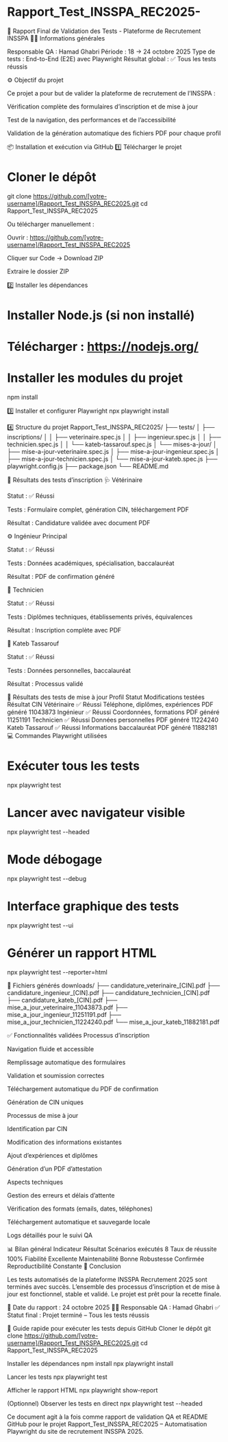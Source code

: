 ﻿# Rapport_Test_INSSPA_REC2025-

🧾 Rapport Final de Validation des Tests - Plateforme de Recrutement INSSPA
👨‍💻 Informations générales

Responsable QA : Hamad Ghabri
Période : 18 → 24 octobre 2025
Type de tests : End-to-End (E2E) avec Playwright
Résultat global : ✅ Tous les tests réussis

⚙️ Objectif du projet

Ce projet a pour but de valider la plateforme de recrutement de l’INSSPA :

Vérification complète des formulaires d’inscription et de mise à jour

Test de la navigation, des performances et de l’accessibilité

Validation de la génération automatique des fichiers PDF pour chaque profil

📦 Installation et exécution via GitHub
1️⃣ Télécharger le projet
# Cloner le dépôt
git clone https://github.com/[votre-username]/Rapport_Test_INSSPA_REC2025.git
cd Rapport_Test_INSSPA_REC2025


Ou télécharger manuellement :

Ouvrir : https://github.com/[votre-username]/Rapport_Test_INSSPA_REC2025

Cliquer sur Code → Download ZIP

Extraire le dossier ZIP

2️⃣ Installer les dépendances
# Installer Node.js (si non installé)
# Télécharger : https://nodejs.org/

# Installer les modules du projet
npm install

3️⃣ Installer et configurer Playwright
npx playwright install

4️⃣ Structure du projet
Rapport_Test_INSSPA_REC2025/
├── tests/
│   ├── inscriptions/
│   │   ├── veterinaire.spec.js
│   │   ├── ingenieur.spec.js
│   │   ├── technicien.spec.js
│   │   └── kateb-tassarouf.spec.js
│   └── mises-a-jour/
│       ├── mise-a-jour-veterinaire.spec.js
│       ├── mise-a-jour-ingenieur.spec.js
│       ├── mise-a-jour-technicien.spec.js
│       └── mise-a-jour-kateb.spec.js
├── playwright.config.js
├── package.json
└── README.md

🧪 Résultats des tests d’inscription
🩺 Vétérinaire

Statut : ✅ Réussi

Tests : Formulaire complet, génération CIN, téléchargement PDF

Résultat : Candidature validée avec document PDF

⚙️ Ingénieur Principal

Statut : ✅ Réussi

Tests : Données académiques, spécialisation, baccalauréat

Résultat : PDF de confirmation généré

🧰 Technicien

Statut : ✅ Réussi

Tests : Diplômes techniques, établissements privés, équivalences

Résultat : Inscription complète avec PDF

📘 Kateb Tassarouf

Statut : ✅ Réussi

Tests : Données personnelles, baccalauréat

Résultat : Processus validé

🔁 Résultats des tests de mise à jour
Profil	Statut	Modifications testées	Résultat	CIN
Vétérinaire	✅ Réussi	Téléphone, diplômes, expériences	PDF généré	11043873
Ingénieur	✅ Réussi	Coordonnées, formations	PDF généré	11251191
Technicien	✅ Réussi	Données personnelles	PDF généré	11224240
Kateb Tassarouf	✅ Réussi	Informations baccalauréat	PDF généré	11882181
💻 Commandes Playwright utilisées
# Exécuter tous les tests
npx playwright test

# Lancer avec navigateur visible
npx playwright test --headed

# Mode débogage
npx playwright test --debug

# Interface graphique des tests
npx playwright test --ui

# Générer un rapport HTML
npx playwright test --reporter=html

📁 Fichiers générés
downloads/
├── candidature_veterinaire_[CIN].pdf
├── candidature_ingenieur_[CIN].pdf
├── candidature_technicien_[CIN].pdf
├── candidature_kateb_[CIN].pdf
├── mise_a_jour_veterinaire_11043873.pdf
├── mise_a_jour_ingenieur_11251191.pdf
├── mise_a_jour_technicien_11224240.pdf
└── mise_a_jour_kateb_11882181.pdf

✅ Fonctionnalités validées
Processus d’inscription

Navigation fluide et accessible

Remplissage automatique des formulaires

Validation et soumission correctes

Téléchargement automatique du PDF de confirmation

Génération de CIN uniques

Processus de mise à jour

Identification par CIN

Modification des informations existantes

Ajout d’expériences et diplômes

Génération d’un PDF d’attestation

Aspects techniques

Gestion des erreurs et délais d’attente

Vérification des formats (emails, dates, téléphones)

Téléchargement automatique et sauvegarde locale

Logs détaillés pour le suivi QA

📊 Bilan général
Indicateur	Résultat
Scénarios exécutés	8
Taux de réussite	100%
Fiabilité	Excellente
Maintenabilité	Bonne
Robustesse	Confirmée
Reproductibilité	Constante
🏁 Conclusion

Les tests automatisés de la plateforme INSSPA Recrutement 2025 sont terminés avec succès.
L’ensemble des processus d’inscription et de mise à jour est fonctionnel, stable et validé.
Le projet est prêt pour la recette finale.

📅 Date du rapport : 24 octobre 2025
👨‍💻 Responsable QA : Hamad Ghabri
✅ Statut final : Projet terminé – Tous les tests réussis

📘 Guide rapide pour exécuter les tests depuis GitHub
Cloner le dépôt
git clone https://github.com/[votre-username]/Rapport_Test_INSSPA_REC2025.git
cd Rapport_Test_INSSPA_REC2025

Installer les dépendances
npm install
npx playwright install

Lancer les tests
npx playwright test

Afficher le rapport HTML
npx playwright show-report

(Optionnel) Observer les tests en direct
npx playwright test --headed


Ce document agit à la fois comme rapport de validation QA et README GitHub pour le projet
Rapport_Test_INSSPA_REC2025 – Automatisation Playwright du site de recrutement INSSPA 2025.
